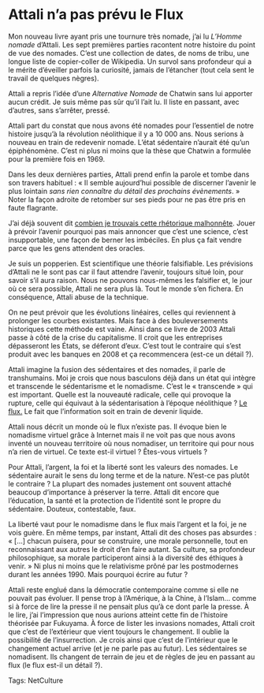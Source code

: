 # Attali n’a pas prévu le Flux

Mon nouveau livre ayant pris une tournure très nomade, j’ai lu *L’Homme nomade* d’Attali. Les sept premières parties racontent notre histoire du point de vue des nomades. C’est une collection de dates, de noms de tribu, une longue liste de copier-coller de Wikipedia. Un survol sans profondeur qui a le mérite d’éveiller parfois la curiosité, jamais de l’étancher (tout cela sent le travail de quelques nègres).

Attali a repris l’idée d’une *Alternative Nomade* de Chatwin sans lui apporter aucun crédit. Je suis même pas sûr qu’il l’ait lu. Il liste en passant, avec d’autres, sans s’arrêter, pressé.

Attali part du constat que nous avons été nomades pour l’essentiel de notre histoire jusqu’à la révolution néolithique il y a 10 000 ans. Nous serions à nouveau en train de redevenir nomade. L’état sédentaire n’aurait été qu’un épiphénomène. C’est ni plus ni moins que la thèse que Chatwin a formulée pour la première fois en 1969.

Dans les deux dernières parties, Attali prend enfin la parole et tombe dans son travers habituel : « Il semble aujourd’hui possible de discerner l’avenir le plus lointain *sans rien connaître du détail des prochains évènements*. » Noter la façon adroite de retomber sur ses pieds pour ne pas être pris en faute flagrante.

J’ai déjà souvent dit [combien je trouvais cette rhétorique malhonnête](http://blog.tcrouzet.com/2006/11/28/bonne-partie-de-rigolade/). Jouer à prévoir l’avenir pourquoi pas mais annoncer que c’est une science, c’est insupportable, une façon de berner les imbéciles. En plus ça fait vendre parce que les gens attendent des oracles.

Je suis un popperien. Est scientifique une théorie falsifiable. Les prévisions d’Attali ne le sont pas car il faut attendre l’avenir, toujours situé loin, pour savoir s’il aura raison. Nous ne pouvons nous-mêmes les falsifier et, le jour où ce sera possible, Attali ne sera plus là. Tout le monde s’en fichera. En conséquence, Attali abuse de la technique.

On ne peut prévoir que les évolutions linéaires, celles qui reviennent à prolonger les courbes existantes. Mais face à des bouleversements historiques cette méthode est vaine. Ainsi dans ce livre de 2003 Attali passe à côté de la crise du capitalisme. Il croit que les entreprises dépasseront les États, se déferont d’eux. C’est tout le contraire qui s’est produit avec les banques en 2008 et ça recommencera (est-ce un détail ?).

Attali imagine la fusion des sédentaires et des nomades, il parle de transhumains. Moi je crois que nous basculons déjà dans un état qui intègre et transcende le sédentarisme et le nomadisme. C’est le « transcende » qui est important. Quelle est la nouveauté radicale, celle qui provoque la rupture, celle qui équivaut à la sédentarisation à l’époque néolithique ? [Le flux.](http://blog.tcrouzet.com/tag/flux/) Le fait que l’information soit en train de devenir liquide.

Attali nous décrit un monde où le flux n’existe pas. Il évoque bien le nomadisme virtuel grâce à Internet mais il ne voit pas que nous avons inventé un nouveau territoire où nous nomadiser, un territoire qui pour nous n’a rien de virtuel. Ce texte est-il virtuel ? Êtes-vous virtuels ?

Pour Attali, l’argent, la foi et la liberté sont les valeurs des nomades. Le sédentaire aurait le sens du long terme et de la nature. N’est-ce pas plutôt le contraire ? La plupart des nomades justement ont souvent attaché beaucoup d’importance à préserver la terre. Attali dit encore que l’éducation, la santé et la protection de l’identité sont le propre du sédentaire. Douteux, contestable, faux.

La liberté vaut pour le nomadisme dans le flux mais l’argent et la foi, je ne vois guère. En même temps, par instant, Attali dit des choses pas absurdes : « \[…\] chacun puisera, pour se construire, une morale personnelle, tout en reconnaissant aux autres le droit d’en faire autant. Sa culture, sa profondeur philosophique, sa morale participeront ainsi à la diversité des éthiques à venir. » Ni plus ni moins que le relativisme prôné par les postmodernes durant les années 1990. Mais pourquoi écrire au futur ?

Attali reste englué dans la démocratie contemporaine comme si elle ne pouvait pas évoluer. Il pense trop à l’Amérique, à la Chine, à l’Islam… comme si à force de lire la presse il ne pensait plus qu’à ce dont parle la presse. À le lire, j’ai l’impression que nous aurions atteint cette fin de l’histoire théorisée par Fukuyama. À force de lister les invasions nomades, Attali croit que c’est de l’extérieur que vient toujours le changement. Il oublie la possibilité de l’insurrection. Je crois ainsi que c’est de l’intérieur que le changement actuel arrive (et je ne parle pas au futur). Les sédentaires se nomadisent. Ils changent de terrain de jeu et de règles de jeu en passant au flux (le flux est-il un détail ?).

Tags: NetCulture